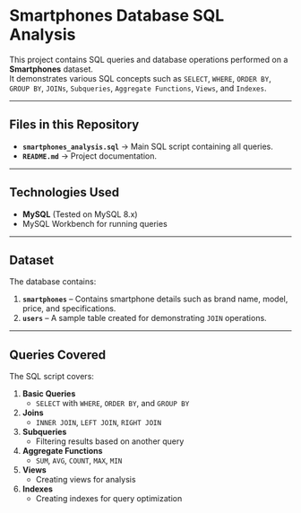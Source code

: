 # Smartphones Database SQL Analysis

This project contains SQL queries and database operations performed on a **Smartphones** dataset.  
It demonstrates various SQL concepts such as `SELECT`, `WHERE`, `ORDER BY`, `GROUP BY`, `JOINs`, `Subqueries`, `Aggregate Functions`, `Views`, and `Indexes`.

---

## Files in this Repository
- **`smartphones_analysis.sql`** → Main SQL script containing all queries.
- **`README.md`** → Project documentation.

---

## Technologies Used
- **MySQL** (Tested on MySQL 8.x)
- MySQL Workbench for running queries

---

## Dataset
The database contains:
1. **`smartphones`** – Contains smartphone details such as brand name, model, price, and specifications.
2. **`users`** – A sample table created for demonstrating `JOIN` operations.

---

##  Queries Covered
The SQL script covers:
1. **Basic Queries**  
   - `SELECT` with `WHERE`, `ORDER BY`, and `GROUP BY`
2. **Joins**  
   - `INNER JOIN`, `LEFT JOIN`, `RIGHT JOIN`
3. **Subqueries**  
   - Filtering results based on another query
4. **Aggregate Functions**  
   - `SUM`, `AVG`, `COUNT`, `MAX`, `MIN`
5. **Views**  
   - Creating views for analysis
6. **Indexes**  
   - Creating indexes for query optimization
